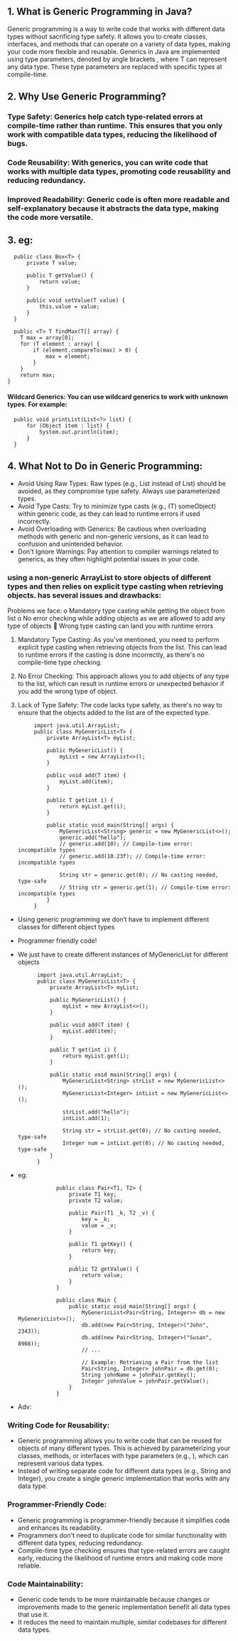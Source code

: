 ## 1. What is Generic Programming in Java?

Generic programming is a way to write code that works with different data types without sacrificing type safety. It allows you to create classes, interfaces, and methods that can operate on a variety of data types, making your code more flexible and reusable.
Generics in Java are implemented using type parameters, denoted by angle brackets <T>, where T can represent any data type. These type parameters are replaced with specific types at compile-time.

## 2. Why Use Generic Programming?

### Type Safety: Generics help catch type-related errors at compile-time rather than runtime. This ensures that you only work with compatible data types, reducing the likelihood of bugs.
### Code Reusability: With generics, you can write code that works with multiple data types, promoting code reusability and reducing redundancy.
### Improved Readability: Generic code is often more readable and self-explanatory because it abstracts the data type, making the code more versatile.

## 3. eg:
      public class Box<T> {
          private T value;
          
          public T getValue() {
              return value;
          }
          
          public void setValue(T value) {
              this.value = value;
          }
      }

      public <T> T findMax(T[] array) {
        T max = array[0];
        for (T element : array) {
            if (element.compareTo(max) > 0) {
                max = element;
            }
        }
        return max;
    }
#### Wildcard Generics: You can use wildcard generics to work with unknown types. For example: 
      public void printList(List<?> list) {
          for (Object item : list) {
              System.out.println(item);
          }
      }

## 4. What Not to Do in Generic Programming:

- Avoid Using Raw Types: Raw types (e.g., List instead of List<T>) should be avoided, as they compromise type safety. Always use parameterized types.
- Avoid Type Casts: Try to minimize type casts (e.g., (T) someObject) within generic code, as they can lead to runtime errors if used incorrectly.
- Avoid Overloading with Generics: Be cautious when overloading methods with generic and non-generic versions, as it can lead to confusion and unintended behavior.
- Don't Ignore Warnings: Pay attention to compiler warnings related to generics, as they often highlight potential issues in your code.

### using a non-generic ArrayList to store objects of different types and then relies on explicit type casting when retrieving objects. has several issues and drawbacks:
Problems we face:
o Mandatory type casting while
getting the object from list
o No error checking while
adding objects as we are
allowed to add any type of
objects
 Wrong type casting can land
you with runtime errors

1. Mandatory Type Casting: As you've mentioned, you need to perform explicit type casting when retrieving objects from the list. This can lead to runtime errors if the casting is done incorrectly, as there's no compile-time type checking.

2. No Error Checking: This approach allows you to add objects of any type to the list, which can result in runtime errors or unexpected behavior if you add the wrong type of object.

3. Lack of Type Safety: The code lacks type safety, as there's no way to ensure that the objects added to the list are of the expected type.

            import java.util.ArrayList;
            public class MyGenericList<T> {
                private ArrayList<T> myList;
            
                public MyGenericList() {
                    myList = new ArrayList<>();
                }
            
                public void add(T item) {
                    myList.add(item);
                }
            
                public T get(int i) {
                    return myList.get(i);
                }
            
                public static void main(String[] args) {
                    MyGenericList<String> generic = new MyGenericList<>();
                    generic.add("hello");
                    // generic.add(10); // Compile-time error: incompatible types
                    // generic.add(10.23f); // Compile-time error: incompatible types
            
                    String str = generic.get(0); // No casting needed, type-safe
                    // String str = generic.get(1); // Compile-time error: incompatible types
                }
            }

- Using generic programming we
don’t have to implement different
classes for different object types
- Programmer friendly code!
- We just have to create different
instances of MyGenericList for
different objects

            import java.util.ArrayList;
            public class MyGenericList<T> {
                private ArrayList<T> myList;
            
                public MyGenericList() {
                    myList = new ArrayList<>();
                }
            
                public void add(T item) {
                    myList.add(item);
                }
            
                public T get(int i) {
                    return myList.get(i);
                }
            
                public static void main(String[] args) {
                    MyGenericList<String> strList = new MyGenericList<>();
                    MyGenericList<Integer> intList = new MyGenericList<>();
            
                    strList.add("hello");
                    intList.add(1);
            
                    String str = strList.get(0); // No casting needed, type-safe
                    Integer num = intList.get(0); // No casting needed, type-safe
                }
            }

- eg:
  
                  public class Pair<T1, T2> {
                      private T1 key;
                      private T2 value;
                  
                      public Pair(T1 _k, T2 _v) {
                          key = _k;
                          value = _v;
                      }
                  
                      public T1 getKey() {
                          return key;
                      }
                  
                      public T2 getValue() {
                          return value;
                      }
                  }
                  
                  public class Main {
                      public static void main(String[] args) {
                          MyGenericList<Pair<String, Integer>> db = new MyGenericList<>();
                          db.add(new Pair<String, Integer>("John", 2343));
                          db.add(new Pair<String, Integer>("Susan", 8908));
                          // ...
                  
                          // Example: Retrieving a Pair from the list
                          Pair<String, Integer> johnPair = db.get(0);
                          String johnName = johnPair.getKey();
                          Integer johnValue = johnPair.getValue();
                      }
                  }
- Adv:
### Writing Code for Reusability:

- Generic programming allows you to write code that can be reused for objects of many different types. This is achieved by parameterizing your classes, methods, or interfaces with type parameters (e.g., <T>), which can represent various data types.
- Instead of writing separate code for different data types (e.g., String and Integer), you create a single generic implementation that works with any data type.
### Programmer-Friendly Code:
- Generic programming is programmer-friendly because it simplifies code and enhances its readability.
- Programmers don't need to duplicate code for similar functionality with different data types, reducing redundancy.
- Compile-time type checking ensures that type-related errors are caught early, reducing the likelihood of runtime errors and making code more reliable.

### Code Maintainability:
- Generic code tends to be more maintainable because changes or improvements made to the generic implementation benefit all data types that use it.
- It reduces the need to maintain multiple, similar codebases for different data types.
